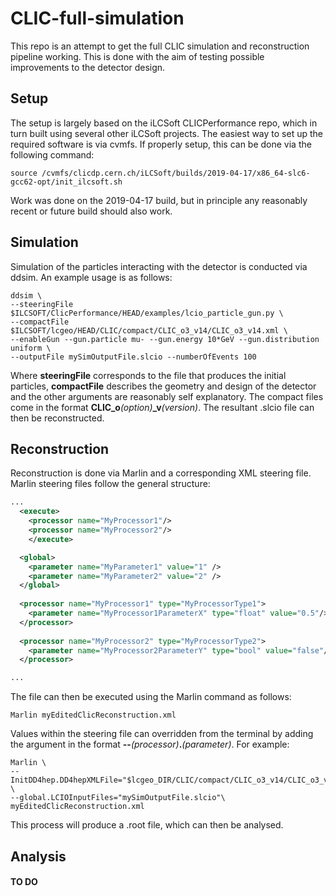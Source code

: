 # CLIC-full-simulation
This repo is an attempt to get the full CLIC simulation and reconstruction pipeline working. This is done with the aim of testing possible improvements to the detector design.



## Setup
The setup is largely based on the iLCSoft CLICPerformance repo, which in turn built using several other iLCSoft projects. The easiest way to set up the required software is via cvmfs. If properly setup, this can be done via the following command:

```
source /cvmfs/clicdp.cern.ch/iLCSoft/builds/2019-04-17/x86_64-slc6-gcc62-opt/init_ilcsoft.sh
```

Work was done on the 2019-04-17 build, but in principle any reasonably recent or future build should also work.



## Simulation
Simulation of the particles interacting with the detector is conducted via ddsim. An example usage is as follows:

```
ddsim \
--steeringFile $ILCSOFT/ClicPerformance/HEAD/examples/lcio_particle_gun.py \
--compactFile $ILCSOFT/lcgeo/HEAD/CLIC/compact/CLIC_o3_v14/CLIC_o3_v14.xml \
--enableGun --gun.particle mu- --gun.energy 10*GeV --gun.distribution uniform \
--outputFile mySimOutputFile.slcio --numberOfEvents 100
```

Where **steeringFile** corresponds to the file that produces the initial particles, **compactFile** describes the geometry and design of the detector and the other arguments are reasonably self explanatory. The compact files come in the format **CLIC\_o**_(option)_**\_v**_(version)_. The resultant .slcio file can then be reconstructed.



## Reconstruction
Reconstruction is done via Marlin and a corresponding XML steering file. Marlin steering files follow the general structure:

```XML
...
  <execute>
    <processor name="MyProcessor1"/>
    <processor name="MyProcessor2"/>
    </execute>

  <global>
    <parameter name="MyParameter1" value="1" />
    <parameter name="MyParameter2" value="2" />
  </global>
  
  <processor name="MyProcessor1" type="MyProcessorType1">
    <parameter name="MyProcessor1ParameterX" type="float" value="0.5"/>
  </processor>
  
  <processor name="MyProcessor2" type="MyProcessorType2">
    <parameter name="MyProcessor2ParameterY" type="bool" value="false"/>
  </processor>

...
```
The file can then be executed using the Marlin command as follows:
```
Marlin myEditedClicReconstruction.xml
```
Values within the steering file can overridden from the terminal by adding the argument in the format **--**_(processor)_**.**_(parameter)_.
For example:

```
Marlin \
--InitDD4hep.DD4hepXMLFile="$lcgeo_DIR/CLIC/compact/CLIC_o3_v14/CLIC_o3_v14.xml"  \
--global.LCIOInputFiles="mySimOutputFile.slcio"\
myEditedClicReconstruction.xml
```

This process will produce a .root file, which can then be analysed.

## Analysis
#### **TO DO**




